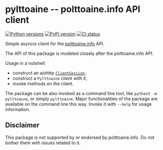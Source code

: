 # pylttoaine -- polttoaine.info API client

[![Python versions](https://img.shields.io/pypi/pyversions/pylttoaine.svg)](https://pypi.org/project/pylttoaine/)
[![PyPI version](https://badge.fury.io/py/pylttoaine.svg)](https://badge.fury.io/py/pylttoaine)
[![CI status](https://github.com/scop/pylttoaine/workflows/check/badge.svg)](https://github.com/scop/pylttoaine/actions?query=workflow%3Acheck)

Simple asyncio client for the
[polttoaine.info](https://polttoaine.info) API.

The API of this package is modeled closely after the polttoaine.info
API.

Usage in a nutshell:

- construct an aiohttp [`ClientSession`](https://docs.aiohttp.org/en/stable/client_reference.html#client-session),
- construct a `Pylttoaine` client with it,
- invoke methods on the client.

The package can be also invoked as a command line tool, like
`python3 -m pylttoaine`, or simply `pylttoaine`. Major functionalities of the
package are available on the command line this way. Invoke it with `--help` for
usage information.

## Disclaimer

This package is not supported by or endorsed by polttoaine.info. Do
not bother them with issues related to it.

